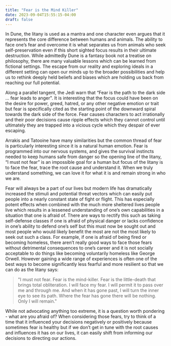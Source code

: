 ```yaml
---
title: "Fear is the Mind Killer"
date: 2023-09-04T15:55:15-04:00
draft: false
---
```


In Dune, the litany is used as a mantra and one character even argues that it represents the core difference between humans and animals. The ability to face one’s fear and overcome it is what separates us from animals who seek self-preservation even if this short sighted focus results in their ultimate destruction. While admittedly Dune is a fantasy book not a treatise on philosophy, there are many valuable lessons which can be learned from fictional settings. The escape from our reality and exploring ideals in a different setting can open our minds up to the broader possibilities and help us to rethink deeply held beliefs and biases which are holding us back from reaching our full potential. 

Along a parallel tangent, the Jedi warn that “Fear is the path to the dark side … fear leads to anger". It is interesting that the focus could have been on the desire for power, greed, hatred, or any other negative emotion or trait but fear is specifically cited as the starting point of the downward spiral towards the dark side of the force. Fear causes characters to act irrationally and their poor decisions cause ripple effects which they cannot control until ultimately they are trapped into a vicious cycle which they despair of ever escaping. 

Arrakis and Tatooine have many similarities but the common thread of fear is particularly interesting since it is a natural human emotion. Fear is programmed into our nervous systems, and gives the survival instincts needed to keep humans safe from danger so the opening line of the litany, “I must not fear” is an impossible goal for a human but focus of the litany is to face the fear, trace the root cause and understand it. When we truly understand something, we can love it for what it is and remain strong in who we are. 

Fear will always be a part of our lives but modern life has dramatically increased the stimuli and potential threat vectors which can easily put people into a nearly constant state of fight or flight. This has especially potent effects when combined with the much more sheltered lives people live which results in a lessened understanding of one’s own capabilities in a situation that one is afraid of. There are ways to rectify this such as taking self-defense classes if one is afraid of physical danger or lacks confidence in one’s ability to defend one’s self but this must now be sought out and most people who would likely benefit the most are not the most likely to seek out such a class. For example, if one is afraid of being fired or becoming homeless, there aren’t really good ways to face those fears without detrimental consequences to one’s career and it is not socially acceptable to do things like becoming voluntarily homeless like George Orwell. However gaining a wide range of experiences is often one of the best ways to become significantly less fearful and more resilient so that we can do as the litany says:

>"I must not fear.
>Fear is the mind-killer.
>Fear is the little-death that brings total obliteration.
>I will face my fear.
>I will permit it to pass over me and through me.
>And when it has gone past, I will turn the inner eye to see its path.
>Where the fear has gone there will be nothing. Only I will remain."

While not advocating anything too extreme, it is a question worth pondering - what are you afraid of? When considering those fears, try to think of a time that it influenced your decisions negatively or positively because sometimes fear is healthy but if we don’t get in tune with the root causes and influences it has on our lives, it can easily shift from informing our decisions to directing our actions.

